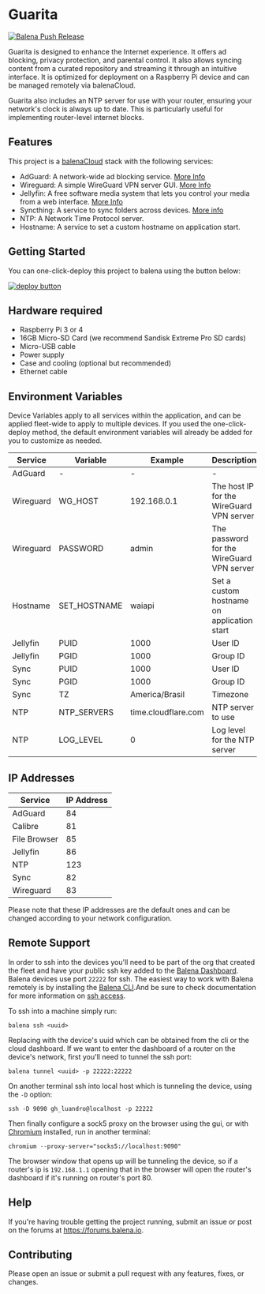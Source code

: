 # Guarita
[![Balena Push Release](https://github.com/luandro/guarita/actions/workflows/balena-push-release.yml/badge.svg)](https://github.com/luandro/guarita/actions/workflows/balena-push-release.yml)

Guarita is designed to enhance the Internet experience. It offers ad blocking, privacy protection, and parental control. It also allows syncing content from a curated repository and streaming it through an intuitive interface. It is optimized for deployment on a Raspberry Pi device and can be managed remotely via balenaCloud.

Guarita also includes an NTP server for use with your router, ensuring your network's clock is always up to date. This is particularly useful for implementing router-level internet blocks.

## Features

This project is a [balenaCloud](https://www.balena.io/cloud) stack with the following services:

- AdGuard: A network-wide ad blocking service. [More Info](https://adguard.com/)
- Wireguard: A simple WireGuard VPN server GUI. [More Info](https://www.wireguard.com/)
- Jellyfin: A free software media system that lets you control your media from a web interface. [More Info](https://jellyfin.org/)
- Syncthing: A service to sync folders across devices. [More info](https://syncthing.net/)
- NTP: A Network Time Protocol server.
- Hostname: A service to set a custom hostname on application start.

## Getting Started

You can one-click-deploy this project to balena using the button below:

[![deploy button](https://balena.io/deploy.svg)](https://dashboard.balena-cloud.com/deploy?repoUrl=https://github.com/luandro/guarita&defaultDeviceType=raspberrypi3)


## Hardware required

- Raspberry Pi 3 or 4
- 16GB Micro-SD Card (we recommend Sandisk Extreme Pro SD cards)
- Micro-USB cable
- Power supply
- Case and cooling (optional but recommended)
- Ethernet cable

## Environment Variables

Device Variables apply to all services within the application, and can be applied fleet-wide to apply to multiple devices. If you used the one-click-deploy method, the default environment variables will already be added for you to customize as needed.

| Service | Variable | Example | Description |
| ------- | -------- | ------- | ----------- |
| AdGuard | - | - | - |
| Wireguard | WG_HOST | 192.168.0.1 | The host IP for the WireGuard VPN server |
| Wireguard | PASSWORD | admin | The password for the WireGuard VPN server |
| Hostname | SET_HOSTNAME | waiapi | Set a custom hostname on application start |
| Jellyfin | PUID | 1000 | User ID |
| Jellyfin | PGID | 1000 | Group ID |
| Sync | PUID | 1000 | User ID |
| Sync | PGID | 1000 | Group ID |
| Sync | TZ | America/Brasil | Timezone |
| NTP | NTP_SERVERS | time.cloudflare.com | NTP server to use |
| NTP | LOG_LEVEL | 0 | Log level for the NTP server |

## IP Addresses

| Service | IP Address |
| ------- | ---------- |
| AdGuard | 84 |
| Calibre | 81 |
| File Browser | 85 |
| Jellyfin | 86 |
| NTP | 123 |
| Sync | 82 |
| Wireguard | 83 |

Please note that these IP addresses are the default ones and can be changed according to your network configuration.

## Remote Support

In order to ssh into the devices you'll need to be part of the org that created the fleet and have your public ssh key added to the [Balena Dashboard](https://www.balena.io/docs/learn/manage/ssh-access/#add-an-ssh-key-to-balenacloud). Balena devices use port `22222` for ssh. The easiest way to work with Balena remotely is by installing the [Balena CLI](https://www.balena.io/docs/reference/balena-cli/).And be sure to check documentation for more information on [ssh access](https://www.balena.io/docs/learn/manage/ssh-access/).

To ssh into a machine simply run:

```
balena ssh <uuid>
```

Replacing with the device's uuid which can be obtained from the cli or the cloud dashboard. If we want to enter the dashboard of a router on the device's network, first you'll need to tunnel the ssh port:

```
balena tunnel <uuid> -p 22222:22222
```

On another terminal ssh into local host which is tunneling the device, using the `-D` option:
```
ssh -D 9090 gh_luandro@localhost -p 22222
```

Then finally configure a sock5 proxy on the browser using the gui, or with [Chromium](https://www.chromium.org/getting-involved/download-chromium/) installed, run in another terminal:
```
chromium --proxy-server="socks5://localhost:9090"
```

The browser window that opens up will be tunneling the device, so if a router's ip is `192.168.1.1` opening that in the browser will open the router's dashboard if it's running on router's port 80.

## Help

If you're having trouble getting the project running,
submit an issue or post on the forums at <https://forums.balena.io>.

## Contributing

Please open an issue or submit a pull request with any features, fixes, or changes.

